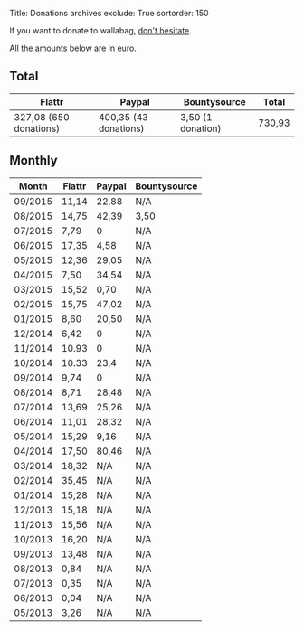Title: Donations archives
exclude: True
sortorder: 150

If you want to donate to wallabag, [don't hesitate]({filename}donations.md).

All the amounts below are in euro.

## Total

<table class="table table-striped table-hover ">
  <thead>
    <tr>
      <th>Flattr</th>
      <th>Paypal</th>
      <th>Bountysource</th>
      <th>Total</th>
    </tr>
  </thead>
  <tbody>
    <tr>
      <td>327,08 (650 donations)</td>
      <td>400,35 (43 donations)</td>
      <td>3,50 (1 donation)</td>
      <td>730,93</td>
    </tr>
  </tbody>
</table>

## Monthly

<table class="table table-striped table-hover ">
  <thead>
    <tr>
      <th>Month</th>
      <th>Flattr</th>
      <th>Paypal</th>
      <th>Bountysource</th>
    </tr>
  </thead>
  <tbody>
      <tr>
      <td>09/2015</td>
      <td>11,14</td>
      <td>22,88</td>
      <td>N/A</td>
    </tr>
    <tr>
      <td>08/2015</td>
      <td>14,75</td>
      <td>42,39</td>
      <td>3,50</td>
    </tr>
    <tr>
      <td>07/2015</td>
      <td>7,79</td>
      <td>0</td>
      <td>N/A</td>
    </tr>
    <tr>
      <td>06/2015</td>
      <td>17,35</td>
      <td>4,58</td>
      <td>N/A</td>
    </tr>
    <tr>
      <td>05/2015</td>
      <td>12,36</td>
      <td>29,05</td>
      <td>N/A</td>
    </tr>
    <tr>
      <td>04/2015</td>
      <td>7,50</td>
      <td>34,54</td>
      <td>N/A</td>
    </tr>
    <tr>
      <td>03/2015</td>
      <td>15,52</td>
      <td>0,70</td>
      <td>N/A</td>
    </tr>
    <tr>
      <td>02/2015</td>
      <td>15,75</td>
      <td>47,02</td>
      <td>N/A</td>
    </tr>
    <tr>
      <td>01/2015</td>
      <td>8,60</td>
      <td>20,50</td>
      <td>N/A</td>
    </tr>
    <tr>
      <td>12/2014</td>
      <td>6,42</td>
      <td>0</td>
      <td>N/A</td>
    </tr>
    <tr>
      <td>11/2014</td>
      <td>10.93</td>
      <td>0</td>
      <td>N/A</td>
    </tr>
    <tr>
      <td>10/2014</td>
      <td>10.33</td>
      <td>23,4</td>
      <td>N/A</td>
    </tr>
    <tr>
      <td>09/2014</td>
      <td>9,74</td>
      <td>0</td>
      <td>N/A</td>
    </tr>
    <tr>
      <td>08/2014</td>
      <td>8,71</td>
      <td>28,48</td>
      <td>N/A</td>
    </tr>
    <tr>
      <td>07/2014</td>
      <td>13,69</td>
      <td>25,26</td>
      <td>N/A</td>
    </tr>
    <tr>
      <td>06/2014</td>
      <td>11,01</td>
      <td>28,32</td>
      <td>N/A</td>
    </tr>
    <tr>
      <td>05/2014</td>
      <td>15,29</td>
      <td>9,16</td>
      <td>N/A</td>
    </tr>
    <tr>
      <td>04/2014</td>
      <td>17,50</td>
      <td>80,46</td>
      <td>N/A</td>
    </tr>
    <tr>
      <td>03/2014</td>
      <td>18,32</td>
      <td>N/A</td>
      <td>N/A</td>
    </tr>
    <tr>
      <td>02/2014</td>
      <td>35,45</td>
      <td>N/A</td>
      <td>N/A</td>
    </tr>
    <tr>
      <td>01/2014</td>
      <td>15,28</td>
      <td>N/A</td>
      <td>N/A</td>
    </tr>
    <tr>
      <td>12/2013</td>
      <td>15,18</td>
      <td>N/A</td>
      <td>N/A</td>
    </tr>
    <tr>
      <td>11/2013</td>
      <td>15,56</td>
      <td>N/A</td>
      <td>N/A</td>
    </tr>
    <tr>
      <td>10/2013</td>
      <td>16,20</td>
      <td>N/A</td>
      <td>N/A</td>
    </tr>
    <tr>
      <td>09/2013</td>
      <td>13,48</td>
      <td>N/A</td>
      <td>N/A</td>
    </tr>
    <tr>
      <td>08/2013</td>
      <td>0,84</td>
      <td>N/A</td>
      <td>N/A</td>
    </tr>
    <tr>
      <td>07/2013</td>
      <td>0,35</td>
      <td>N/A</td>
      <td>N/A</td>
    </tr>
    <tr>
      <td>06/2013</td>
      <td>0,04</td>
      <td>N/A</td>
      <td>N/A</td>
    </tr>
    <tr>
      <td>05/2013</td>
      <td>3,26</td>
      <td>N/A</td>
      <td>N/A</td>
    </tr>
  </tbody>
</table>
